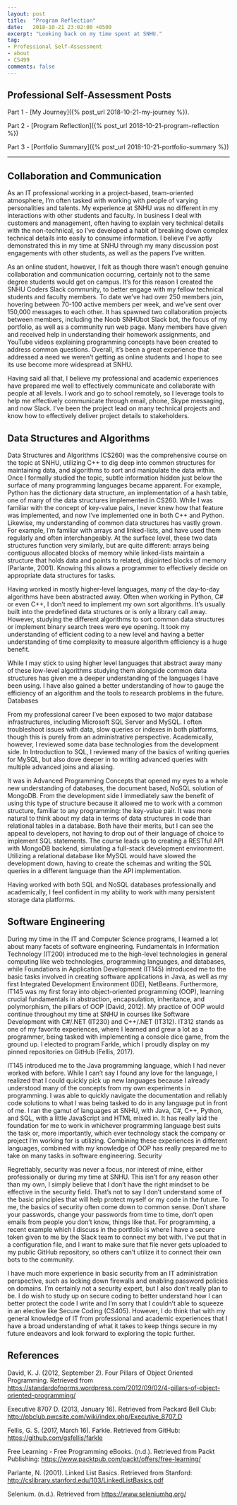 ```yaml
---
layout: post
title:  "Program Reflection"
date:   2018-10-21 23:02:00 +0500
excerpt: "Looking back on my time spent at SNHU."
tag:
- Professional Self-Assessment
- about
- CS499
comments: false
---
```


## Professional Self-Assessment Posts

Part 1 - [My Journey]({% post_url 2018-10-21-my-journey %}).

Part 2 - [Program Reflection]({% post_url 2018-10-21-program-reflection %})

Part 3 - [Portfolio Summary]({% post_url 2018-10-21-portfolio-summary %})

---

## Collaboration and Communication

As an IT professional working in a project-based, team-oriented atmosphere, I’m often tasked with working with people of varying personalities and talents.  My experience at SNHU was no different in my interactions with other students and faculty.  In business I deal with customers and management, often having to explain very technical details with the non-technical, so I’ve developed a habit of breaking down complex technical details into easily to consume information.  I believe I’ve aptly demonstrated this in my time at SNHU through my many discussion post engagements with other students, as well as the papers I’ve written.

As an online student, however, I felt as though there wasn’t enough genuine collaboration and communication occurring, certainly not to the same degree students would get on campus.  It’s for this reason I created the SNHU Coders Slack community, to better engage with my fellow technical students and faculty members.  To date we’ve had over 250 members join, hovering between 70-100 active members per week, and we’ve sent over 150,000 messages to each other.  It has spawned two collaboration projects between members, including the Noob SNHUbot Slack bot, the focus of my portfolio, as well as a community run web page.  Many members have given and received help in understanding their homework assignments, and YouTube videos explaining programming concepts have been created to address common questions.  Overall, it’s been a great experience that addressed a need we weren’t getting as online students and I hope to see its use become more widespread at SNHU.

Having said all that, I believe my professional and academic experiences have prepared me well to effectively communicate and collaborate with people at all levels. I work and go to school remotely, so I leverage tools to help me effectively communicate through email, phone, Skype messaging, and now Slack.  I’ve been the project lead on many technical projects and know how to effectively deliver project details to stakeholders.

## Data Structures and Algorithms

Data Structures and Algorithms (CS260) was the comprehensive course on the topic at SNHU, utilizing C++ to dig deep into common structures for maintaining data, and algorithms to sort and manipulate the data within.  Once I formally studied the topic, subtle information hidden just below the surface of many programming languages became apparent.  For example, Python has the dictionary data structure, an implementation of a hash table, one of many of the data structures implemented in CS260.  While I was familiar with the concept of key-value pairs, I never knew how that feature was implemented, and now I’ve implemented one in both C++ and Python.  Likewise, my understanding of common data structures has vastly grown.  For example, I’m familiar with arrays and linked-lists, and have used them regularly and often interchangeably.  At the surface level, these two data structures function very similarly, but are quite different: arrays being contiguous allocated blocks of memory while linked-lists maintain a structure that holds data and points to related, disjointed blocks of memory (Parlante, 2001).  Knowing this allows a programmer to effectively decide on appropriate data structures for tasks.
	
Having worked in mostly higher-level languages, many of the day-to-day algorithms have been abstracted away.  Often when working in Python, C# or even C++, I don’t need to implement my own sort algorithms.  It’s usually built into the predefined data structures or is only a library call away.  However, studying the different algorithms to sort common data structures or implement binary search trees were eye opening.  It took my understanding of efficient coding to a new level and having a better understanding of time complexity to measure algorithm efficiency is a huge benefit.

While I may stick to using higher level languages that abstract away many of these low-level algorithms studying them alongside common data structures has given me a deeper understanding of the languages I have been using.  I have also gained a better understanding of how to gauge the efficiency of an algorithm and the tools to research problems in the future.
Databases

From my professional career I’ve been exposed to two major database infrastructures, including Microsoft SQL Server and MySQL.  I often troubleshoot issues with data, slow queries or indexes in both platforms, though this is purely from an administrative perspective.  Academically, however, I reviewed some data base technologies from the development side.  In Introduction to SQL, I reviewed many of the basics of writing queries for MySQL, but also dove deeper in to writing advanced queries with multiple advanced joins and aliasing.  

It was in Advanced Programming Concepts that opened my eyes to a whole new understanding of databases, the document based, NoSQL solution of MongoDB.   From the development side I immediately saw the benefit of using this type of structure because it allowed me to work with a common structure, familiar to any programming: the key-value pair.  It was more natural to think about my data in terms of data structures in code than relational tables in a database.  Both have their merits, but I can see the appeal to developers, not having to drop out of their language of choice to implement SQL statements.  The course leads up to creating a RESTful API with MongoDB backend, simulating a full-stack development environment.  Utilizing a relational database like MySQL would have slowed the development down, having to create the schemas and writing the SQL queries in a different language than the API implementation.

Having worked with both SQL and NoSQL databases professionally and academically, I feel confident in my ability to work with many persistent storage data platforms.

## Software Engineering

During my time in the IT and Computer Science programs, I learned a lot about many facets of software engineering.  Fundamentals in Information Technology (IT200) introduced me to the high-level technologies in general computing like web technologies, programming languages, and databases, while Foundations in Application Development (IT145) introduced me to the basic tasks involved in creating software applications in Java, as well as my first Integrated Development Environment (IDE), NetBeans.  Furthermore, IT145 was my first foray into object-oriented programming (OOP), learning crucial fundamentals in abstraction, encapsulation, inheritance, and polymorphism, the pillars of OOP (David, 2012).  My practice of OOP would continue throughout my time at SNHU in courses like Software Development with C#/.NET (IT230) and C++/.NET (IT312).  IT312 stands as one of my favorite experiences, where I learned and grew a lot as a programmer, being tasked with implementing a console dice game, from the ground up.  I elected to program Farkle, which I proudly display on my pinned repositories on GitHub (Fellis, 2017).  

IT145 introduced me to the Java programming language, which I had never worked with before.  While I can’t say I found any love for the language, I realized that I could quickly pick up new languages because I already understood many of the concepts from my own experiments in programming.  I was able to quickly navigate the documentation and reliably code solutions to what I was being tasked to do in any language put in front of me.  I ran the gamut of languages at SNHU, with Java, C#, C++, Python, and SQL, with a little JavaScript and HTML mixed in.  It has really laid the foundation for me to work in whichever programming language best suits the task or, more importantly, which ever technology stack the company or project I’m working for is utilizing.  Combining these experiences in different languages, combined with my knowledge of OOP has really prepared me to take on many tasks in software engineering.
Security

Regrettably, security was never a focus, nor interest of mine, either professionally or during my time at SNHU.  This isn’t for any reason other than my own, I simply believe that I don’t have the right mindset to be effective in the security field.  That’s not to say I don’t understand some of the basic principles that will help protect myself or my code in the future.  To me, the basics of security often come down to common sense.  Don’t share your passwords, change your passwords from time to time, don’t open emails from people you don’t know, things like that.  For programming, a recent example which I discuss in the portfolio is where I have a secure token given to me by the Slack team to connect my bot with.  I’ve put that in a configuration file, and I want to make sure that file never gets uploaded to my public GitHub repository, so others can’t utilize it to connect their own bots to the community.

I have much more experience in basic security from an IT administration perspective, such as locking down firewalls and enabling password policies on domains.  I’m certainly not a security expert, but I also don’t really plan to be.  I do wish to study up on secure coding to better understand how I can better protect the code I write and I’m sorry that I couldn’t able to squeeze in an elective like Secure Coding (CS405).  However, I do think that with my general knowledge of IT from professional and academic experiences that I have a broad understanding of what it takes to keep things secure in my future endeavors and look forward to exploring the topic further.

## References

David, K. J. (2012, September 2). Four Pillars of Object Oriented Programming. Retrieved from https://standardofnorms.wordpress.com/2012/09/02/4-pillars-of-object-oriented-programming/

Executive 8707 D. (2013, January 16). Retrieved from Packard Bell Club: http://pbclub.pwcsite.com/wiki/index.php/Executive_8707_D

Fellis, G. S. (2017, March 16). Farkle. Retrieved from GitHub: https://github.com/gsfellis/farkle

Free Learning - Free Programming eBooks. (n.d.). Retrieved from Packt Publishing: https://www.packtpub.com/packt/offers/free-learning/

Parlante, N. (2001). Linked List Basics. Retrieved from Stanford: http://cslibrary.stanford.edu/103/LinkedListBasics.pdf

Selenium. (n.d.). Retrieved from https://www.seleniumhq.org/
